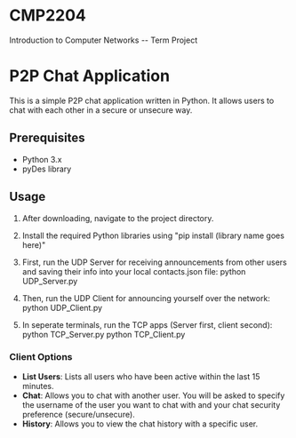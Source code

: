 # CMP2204
Introduction to Computer Networks -- Term Project
# P2P Chat Application

This is a simple P2P chat application written in Python. It allows users to chat with each other in a secure or unsecure way. 

## Prerequisites

- Python 3.x
- pyDes library

## Usage

1. After downloading, navigate to the project directory.

2. Install the required Python libraries using "pip install (library name goes here)"

3. First, run the UDP Server for receiving announcements from other users and saving their info into your local contacts.json file:
python UDP_Server.py

4. Then, run the UDP Client for announcing yourself over the network:
python UDP_Client.py

5. In seperate terminals, run the TCP apps (Server first, client second):
python TCP_Server.py
python TCP_Client.py

### Client Options

- **List Users**: Lists all users who have been active within the last 15 minutes.
- **Chat**: Allows you to chat with another user. You will be asked to specify the username of the user you want to chat with and your chat security preference (secure/unsecure).
- **History**: Allows you to view the chat history with a specific user.